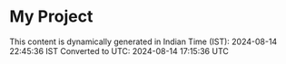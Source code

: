 # My Project

This content is dynamically generated in Indian Time (IST): 2024-08-14 22:45:36 IST
Converted to UTC: 2024-08-14 17:15:36 UTC
